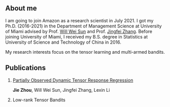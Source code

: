 ## About me

I am going to join Amazon as a research scientist in July 2021. I got my Ph.D. (2016-2021) in the Department of Management Science at University of Miami advised by Prof. 
[Will Wei Sun](https://web.ics.purdue.edu/~sun244/) and Prof. [Jingfei Zhang](https://people.miami.edu/profile/ezhang@bus.miami.edu). Before joining University of Miami, I received my B.S. degree in Statistics at University of Science and Technology of China in 2016.

My research interests focus on the tensor learning and multi-armed bandits. 

## Publications
1. [Partially Observed Dynamic Tensor Response Regression](https://arxiv.org/abs/2002.09735)

   **Jie Zhou**, Will Wei Sun, Jingfei Zhang, Lexin Li

2. Low-rank Tensor Bandits


